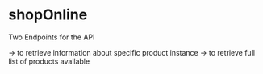 # shopOnline

Two Endpoints for the API

-> to retrieve information about specific product instance
-> to retrieve full list of products available
